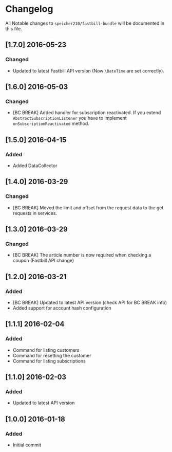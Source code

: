 # Changelog

All Notable changes to `speicher210/fastbill-bundle` will be documented in this file.

## [1.7.0] 2016-05-23

### Changed
- Updated to latest Fastbill API version (Now `\DateTime` are set correctly).

## [1.6.0] 2016-05-03

### Changed
- [BC BREAK] Added handler for subscription reactivated. If you extend `AbstractSubscriptionListener` you have to implement `onSubscriptionReactivated` method.

## [1.5.0] 2016-04-15

### Added
- Added DataCollector

## [1.4.0] 2016-03-29

### Changed
- [BC BREAK] Moved the limit and offset from the request data to the get requests in services.

## [1.3.0] 2016-03-29

### Changed
- [BC BREAK] The article number is now required when checking a coupon (Fastbill API change)

## [1.2.0] 2016-03-21

### Added
- [BC BREAK] Updated to latest API version (check API for BC BREAK info)
- Added support for account hash configuration

## [1.1.1] 2016-02-04

### Added
- Command for listing customers
- Command for resetting the customer
- Command for listing subscriptions

## [1.1.0] 2016-02-03

### Added
- Updated to latest API version

## [1.0.0] 2016-01-18

### Added
- Initial commit
